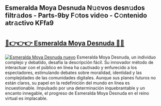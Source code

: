## Esmeralda Moya Desnuda N𝚞𝚎vos desn𝚞dos filtr𝚊dos - Parts-9by F𝚘tos vid𝚎o - C𝚘ntenido atr𝚊ctivo KFfa9

# <h2><a href="http://mb7jqe.tromn.icu/?c=Esmeralda+Moya+Desnuda">🔗👉👉👉 Esmeralda Moya Desnuda 🔗🔗</a></h2>

[![Esmeralda Moya Desnuda nuevo](https://i.imgur.com/pEAQMta.gif)](http://mb7jqe.tromn.icu/?c=Esmeralda+Moya+Desnuda)
Esmeralda Moya Desnuda, un individuo complejo y debatido, desafía la descripción fácil. Su innovador método de interactuar con el público en línea ha cautivado y enfurecido a los espectadores, estimulando debates sobre moralidad, identidad y las complejidades de las comunidades digitales. Aunque sus planes futuros no están claros, su papel en la redefinición del mundo en línea es incuestionable. Impulsado por una determinación inquebrantable y un encanto innegable, el progreso de Esmeralda Moya Desnuda en el reino virtual es implacable.
